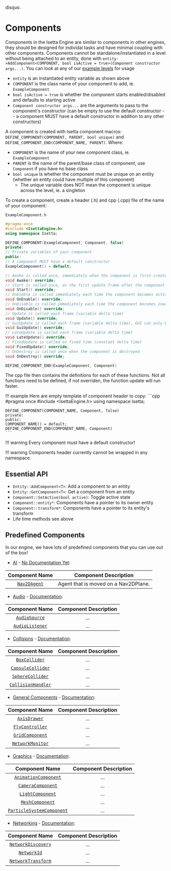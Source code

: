 disqus:
# Components

Components in the Isetta Engine are similar to components in other engines, they should be designed for individal tasks and have minimal coupling with other components. Components cannot be standalone/instantiated in a level without being attached to an entity, done with `entity->AddComponent<COMPONENT, bool isActive = true>(Component constructor args...)`. You can look at any of our [example levels](level.md#example-levels) for usage

- `entity` is an instantiated entity variable as shown above
- `COMPONENT` is the class name of your component to add, ie. `ExampleComponent`
- `bool isActive = true` is whether the component starts enabled/disabled and defaults to starting active
- `Component constructor args...` are the arguments to pass to the component's constructor (can be empty to use the default constructor -- a component MUST have a default constructor in addition to any other constructors)

A component is created with Isetta component macros: `DEFINE_COMPONENT(COMPONENT, PARENT, bool unique)` and `DEFINE_COMPONENT_END(COMPONENT_NAME, PARENT)`. Where:
- `COMPONENT` is the name of your new component class, ie. `ExampleComponent`
- `PARENT` is the name of the parent/base class of component, use `Component` if you have no base class
- `bool unique` is whether the component must be unique on an entity (whether an entity could have multiple of this component)
    - The unique variable does NOT mean the component is unique across the level, ie. a singleton

To create a component, create a header (.h) and cpp (.cpp) file of the name of your component:

`ExampleComponent.h`
```cpp
#pragma once
#include <IsettaEngine.h>
using namespace Isetta;

DEFINE_COMPONENT(ExampleComponent, Component, false)
private:
// Private variables of your component
public:
// A component MUST have a default constructor
ExampleComponent() = default;

// Awake is called once, immediately when the component is first created and enabled
void Awake() override;
// Start is called once, on the first update frame after the component is created and enabled
void Start() override;
// OnEnable is called immediately each time the component becomes active, including after creation
void OnEnable() override;
// OnDisable is called immediately each time the component becomes inactive
void OnDisable() override;
// Update is called each frame (variable delta time)
void Update() override;
// GuiUpdate is called each frame (variable delta time), GUI can only be called in GuiUpdate
void GuiUpdate() override;
// LateUpdate is called each frame (variable delta time)
void LateUpdate() override;
// FixedUpdate is called on fixed time (constant delta time)
void FixedUpdate() override;
// OnDestroy is called once when the component is destroyed
void OnDestroy() override;

DEFINE_COMPONENT_END(ExampleComponent, Component)
```

The cpp file then contains the definitions for each of these functions. Not all functions need to be defined, if not overriden, the function update will run faster.

!!! example
    Here are empty template of component header to copy:
    ```cpp
    #pragma once
    #include <IsettaEngine.h>
    using namespace Isetta;
    
    DEFINE_COMPONENT(COMPONENT_NAME, Component, false)
    private:
    public:
    COMPONENT_NAME() = default;
    DEFINE_COMPONENT_END(COMPONENT_NAME, Component)
    ```

!!! warning
    Every component must have a default constructor!

!!! warning
    Components header currently cannot be wrapped in any namespace.


## Essential API
- `Entity::AddComponent<T>`: Add a component to an entity
- `Entity::GetComponent<T>`: Get a component from an entity
- `Component::SetActive(bool active)`: Toggle active state
- `Component::entity*`: Components have a pointer to its owner entity
- `Component::transform*`: Components have a pointer to its entity's transform
- Life time methods see above

## Predefined Components
In our engine, we have lots of predefined components that you can use out of the box!
- [AI](https://github.com/Isetta-Team/Isetta-Engine/tree/master/Isetta/IsettaEngine/AI) - [No Documentation Yet](#talk_to_Chaojie):

|   Component Name          |   Component Description               |
|       :-:         |           :-:             |
|   [`Nav2DAgent`](https://github.com/Isetta-Team/Isetta-Engine/tree/master/Isetta/IsettaEngine/AI/Nav2DAgent.h)        |       Agent that is moved on a Nav2DPlane.            |

- [Audio](https://github.com/Isetta-Team/Isetta-Engine/tree/master/Isetta/IsettaEngine/Audio) - [Documentation](https://isetta.io/engine_docs/audio/):

|   Component Name          |   Component Description               |
|       :-:         |           :-:             |
|   [`AudioSource`](https://github.com/Isetta-Team/Isetta-Engine/tree/master/Isetta/IsettaEngine/Audio/AudioSource.h)       |       ...         |
|   [`AudioListener`](https://github.com/Isetta-Team/Isetta-Engine/tree/master/Isetta/IsettaEngine/Audio/AudioListener.h)       |       ...         |

- [Collisions](https://github.com/Isetta-Team/Isetta-Engine/tree/master/Isetta/IsettaEngine/Collisions) - [Documentation](https://isetta.io/engine_docs/collisions/):

|   Component Name          |   Component Description               |
|       :-:         |           :-:             |
|   [`BoxCollider`](https://github.com/Isetta-Team/Isetta-Engine/tree/master/Isetta/IsettaEngine/Collisions/BoxCollider.h)      |       ...         |
|   [`CapsuleCollider`](https://github.com/Isetta-Team/Isetta-Engine/tree/master/Isetta/IsettaEngine/Collisions/CapsuleCollider.h)      |       ...         |
|   [`SphereCollider`](https://github.com/Isetta-Team/Isetta-Engine/tree/master/Isetta/IsettaEngine/Collisions/SphereCollider.h)        |       ...         |
|   [`CollisionHandler`](https://github.com/Isetta-Team/Isetta-Engine/tree/master/Isetta/IsettaEngine/Collisions/CollisionHandler.h)        |       ...         |

- [General Components](https://github.com/Isetta-Team/Isetta-Engine/tree/master/Isetta/IsettaEngine/Components) - [Documentation](https://isetta.io/engine_docs/components/):

|   Component Name          |   Component Description               |
|       :-:         |           :-:             |
|   [`AxisDrawer`](https://github.com/Isetta-Team/Isetta-Engine/tree/master/Isetta/IsettaEngine/Components/AxisDrawer.h)        |       ...         |
|   [`FlyController`](https://github.com/Isetta-Team/Isetta-Engine/tree/master/Isetta/IsettaEngine/Components/FlyController.h)      |       ...         |
|   [`GridComponent`](https://github.com/Isetta-Team/Isetta-Engine/tree/master/Isetta/IsettaEngine/Components/GridComponent.h)      |       ...         |
|   [`NetworkMonitor`](https://github.com/Isetta-Team/Isetta-Engine/tree/master/Isetta/IsettaEngine/Components/NetworkMonitor.h)        |       ...         |

- [Graphics](https://github.com/Isetta-Team/Isetta-Engine/tree/master/Isetta/IsettaEngine/Graphics) - [Documentation](https://isetta.io/engine_docs/graphics/):

|   Component Name          |   Component Description               |
|       :-:         |           :-:             |
|   [`AnimationComponent`](https://github.com/Isetta-Team/Isetta-Engine/tree/master/Isetta/IsettaEngine/Graphics/AnimationComponent.h)      |       ...         |
|   [`CameraComponent`](https://github.com/Isetta-Team/Isetta-Engine/tree/master/Isetta/IsettaEngine/Graphics/CameraComponent.h)        |       ...         |
|   [`LightComponent`](https://github.com/Isetta-Team/Isetta-Engine/tree/master/Isetta/IsettaEngine/Graphics/LightComponent.h)      |       ...         |
|   [`MeshComponent`](https://github.com/Isetta-Team/Isetta-Engine/tree/master/Isetta/IsettaEngine/Graphics/MeshComponent.h)        |       ...         |
|   [`ParticleSystemComponent`](https://github.com/Isetta-Team/Isetta-Engine/tree/master/Isetta/IsettaEngine/Components/ParticleSystemComponent.h)      |       ...         |

- [Networking](https://github.com/Isetta-Team/Isetta-Engine/tree/master/Isetta/IsettaEngine/Networking) - [Documentation](https://isetta.io/engine_docs/networking/):

|   Component Name          |   Component Description               |
|       :-:         |           :-:             |
|   [`NetworkDiscovery`](https://github.com/Isetta-Team/Isetta-Engine/tree/master/Isetta/IsettaEngine/Networking/NetworkDiscovery.h)        |       ...         |
|   [`NetworkId`](https://github.com/Isetta-Team/Isetta-Engine/tree/master/Isetta/IsettaEngine/Networking/NetworkId.h)      |       ...         |
|   [`NetworkTransform`](https://github.com/Isetta-Team/Isetta-Engine/tree/master/Isetta/IsettaEngine/Networking/NetworkTransform.h)        |       ...         |